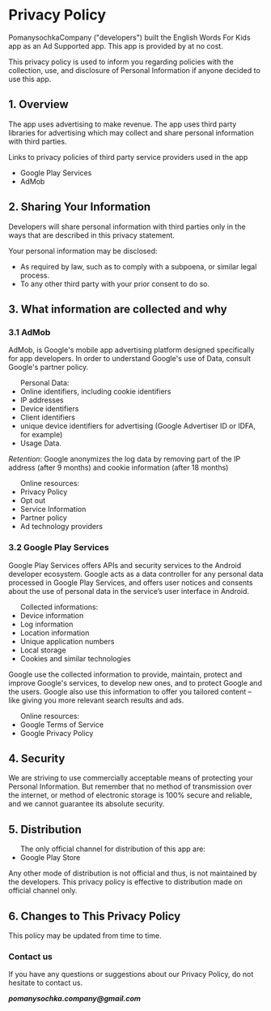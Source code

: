 <h1>Privacy Policy</h1>


<p>PomanysochkaCompany ("developers") built the English Words For Kids app as an Ad Supported app. This app
is provided by at no cost.</p>

<p>This privacy policy is used to inform you regarding policies with the collection, use, and 
disclosure of Personal Information if anyone decided to use this app.</p>


<h2>1. Overview</h2>

<p>The app uses advertising to make revenue. The app uses third party
libraries for advertising which may collect and share personal information with third
parties.</p>

<p>Links to privacy policies of third party service providers used in the app</p>

<ul>
<li><a src="https://www.google.com/policies/privacy/">Google Play Services</a></li>
<li><a src="https://support.google.com/admob/answer/6128543">AdMob</a></li>
</ul>


<h2>2. Sharing Your Information</h2>

<p>Developers will share personal information with third parties only in the ways that are 
described in this privacy statement.</p>

<p>Your personal information may be disclosed:
<ul>
<li>As required by law, such as to comply with a subpoena, or similar legal process.</li>
<li>To any other third party with your prior consent to do so.</li>
</ul></p>


<h2>3. What information are collected and why</h2>

<h3>3.1 AdMob</h3>

<p>AdMob, is Google's mobile app advertising platform designed specifically for app
developers. In order to understand Google's use of Data, consult Google's partner policy.</p>

<p>
<ul>Personal Data:
<li>Online identifiers, including cookie identifiers</li>
<li>IP addresses</li>
<li>Device identifiers</li>
<li>Client identifiers</li>
<li>unique device identifiers for advertising (Google Advertiser ID or IDFA, for example)</li>
<li>Usage Data.</li>
</ul></p>

<p><i>Retention</i>:
Google anonymizes the log data by removing part of the IP address (after 9 months) and 
cookie information (after 18 months)
</p>

<p><ul>
Online resources:
<li><a src="https://www.google.com/policies/technologies/ads/">Privacy Policy</a></li>
<li><a src="https://www.google.com/settings/ads">Opt out</a></li>                   
<li><a src="https://privacy.google.com/businesses/adsservices/">Service Information</a></li>    
<li><a src="https://policies.google.com/technologies/partner-sites">Partner policy</a></li>            
<li><a src="https://support.google.com/admob/answer/9012903">Ad technology providers</a></li>       
</ul></p>


<h3>3.2 Google Play Services</h3>

<p>Google Play Services offers APIs and security services to the Android developer ecosystem.
Google acts as a data controller for any personal data processed in Google Play Services,
and offers user notices and consents about the use of personal data in the service’s user
interface in Android.

<p><ul>
Collected informations:
<li>Device information</li>
<li>Log information</li>
<li>Location information</li>
<li>Unique application numbers</li>
<li>Local storage</li>
<li>Cookies and similar technologies</li>
</ul></p>

<p>Google use the collected information to provide, maintain, protect and improve Google's
services, to develop new ones, and to protect Google and the users. Google also use this
information to offer you tailored content – like giving you more relevant search results
and ads.</p>

<p><ul>
Online resources:
<li><a src="https://policies.google.com/terms">Google Terms of Service</a></li> 
<li><a src="https://policies.google.com/privacy">Google Privacy Policy</a></li>        
</ul></p>

<h2>4. Security</h2>

<p>We are striving to use commercially acceptable means of protecting your Personal
Information. But remember that no method of transmission over the internet, or method of 
electronic storage is 100% secure and reliable, and we cannot guarantee its absolute
security.</p>


<h2>5. Distribution</h2>

<p><ul>
The only official channel for distribution of this app are:
<li><a src="https://play.google.com/">Google Play Store</a></li>                 
</ul></p>

<p>Any other mode of distribution is not official and thus, is not maintained by the developers.
This privacy policy is effective to distribution made on official channel only.</p>


<h2>6. Changes to This Privacy Policy</h2>

<p>This policy may be updated from time to time.</p>


<h3>Contact us</h3>

<p>If you have any questions or suggestions about our Privacy Policy, do not hesitate to
contact us.</p>

<p><i><b>pomanysochka.company@gmail.com</b></i></p>
